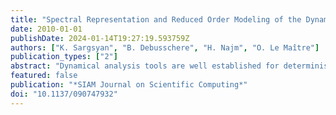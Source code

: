 ```yaml
---
title: "Spectral Representation and Reduced Order Modeling of the Dynamics of Stochastic Reaction Networks via Adaptive Data Partitioning"
date: 2010-01-01
publishDate: 2024-01-14T19:27:19.593759Z
authors: ["K. Sargsyan", "B. Debusschere", "H. Najm", "O. Le Maître"]
publication_types: ["2"]
abstract: "Dynamical analysis tools are well established for deterministic models. However, for many biochemical phenomena in cells the molecule count is low, leading to stochastic behavior that causes deterministic macroscale reaction models to fail. The main mathematical framework representing these phenomena is based on jump Markov processes that model the underlying stochastic reaction network. Conventional dynamical analysis tools do not readily generalize to the stochastic setting due to nondifferentiability and absence of explicit state evolution equations. We developed a reduced order methodology for dynamical analysis that relies on the Karhunen–Loève decomposition and polynomial chaos expansions. The methodology relies on adaptive data partitioning to obtain an accurate representation of the stochastic process, especially in the case of multimodal behavior. As a result, a mixture model is obtained that represents the reduced order dynamics of the system. The Schlögl model is used as a prototype bistable process that exhibits time scale separation and leads to multimodality in the reduced order model."
featured: false
publication: "*SIAM Journal on Scientific Computing*"
doi: "10.1137/090747932"
---
```


